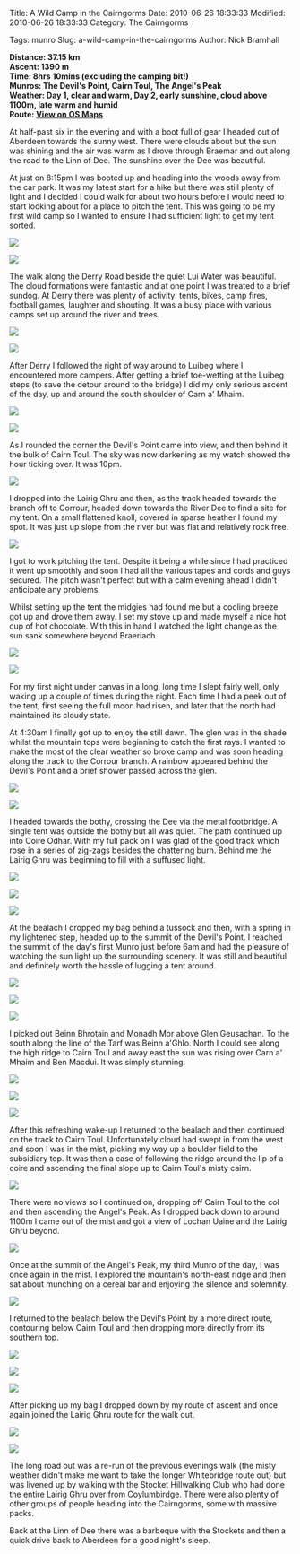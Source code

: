Title: A Wild Camp in the Cairngorms
Date: 2010-06-26 18:33:33
Modified: 2010-06-26 18:33:33
Category: The Cairngorms

Tags: munro
Slug: a-wild-camp-in-the-cairngorms
Author: Nick Bramhall

**Distance: 37.15 km  
Ascent: 1390 m  
Time: 8hrs 10mins (excluding the camping bit!)  
Munros: The Devil's Point, Cairn Toul, The Angel's Peak  
Weather: Day 1, clear and warm, Day 2, early sunshine, cloud above 1100m, late warm and humid  
Route: [View on OS Maps](https://www.invertedworld.co.uk/hillwalking/trip/333)**



At half-past six in the evening and with a boot full of gear I headed out of Aberdeen towards the sunny west. There were clouds about but the sun was shining and the air was warm as I drove through Braemar and out along the road to the Linn of Dee. The sunshine over the Dee was beautiful.

<!--more-->

At just on 8:15pm I was booted up and heading into the woods away from the car park. It was my latest start for a hike but there was still plenty of light and I decided I could walk for about two hours before I would need to start looking about for a place to pitch the tent. This was going to be my first wild camp so I wanted to ensure I had sufficient light to get my tent sorted.



[![](http://farm5.static.flickr.com/4093/4737867119_f3bf0b00cf_b.jpg)](http://www.flickr.com/photos/53725815@N00/4737867119)



[![](http://farm5.static.flickr.com/4138/4738504272_59628af7b3_b.jpg)](http://www.flickr.com/photos/53725815@N00/4738504272)



The walk along the Derry Road beside the quiet Lui Water was beautiful. The cloud formations were fantastic and at one point I was treated to a brief sundog. At Derry there was plenty of activity: tents, bikes, camp fires, football games, laughter and shouting. It was a busy place with various camps set up around the river and trees.



[![](http://farm5.static.flickr.com/4115/4738508056_8655ac69f0_b.jpg)](http://www.flickr.com/photos/53725815@N00/4738508056)



[![](http://farm5.static.flickr.com/4076/4737872101_82d21fbed7_b.jpg)](http://www.flickr.com/photos/53725815@N00/4737872101)



After Derry I followed the right of way around to Luibeg where I encountered more campers. After getting a brief toe-wetting at the Luibeg steps (to save the detour around to the bridge) I did my only serious ascent of the day, up and around the south shoulder of Carn a' Mhaim. 



[![](http://farm5.static.flickr.com/4074/4738511100_f97c3d804f_b.jpg)](http://www.flickr.com/photos/53725815@N00/4738511100)



[![](http://farm5.static.flickr.com/4097/4737879035_d2e6647cc6_b.jpg)](http://www.flickr.com/photos/53725815@N00/4737879035)



As I rounded the corner the Devil's Point came into view, and then behind it the bulk of Cairn Toul. The sky was now darkening as my watch showed the hour ticking over. It was 10pm. 



[![](http://farm5.static.flickr.com/4116/4738519202_8377de69d1_b.jpg)](http://www.flickr.com/photos/53725815@N00/4738519202)



I dropped into the Lairig Ghru and then, as the track headed towards the branch off to Corrour, headed down towards the River Dee to find a site for my tent. On a small flattened knoll, covered in sparse heather I found my spot. It was just up slope from the river but was flat and relatively rock free.



[![](http://farm5.static.flickr.com/4141/4738524240_02eae61c60_b.jpg)](http://www.flickr.com/photos/53725815@N00/4738524240)



I got to work pitching the tent. Despite it being a while since I had practiced it went up smoothly and soon I had all the various tapes and cords and guys secured. The pitch wasn't perfect but with a calm evening ahead I didn't anticipate any problems.



Whilst setting up the tent the midgies had found me but a cooling breeze got up and drove them away. I set my stove up and made myself a nice hot cup of hot chocolate. With this in hand I watched the light change as the sun sank somewhere beyond Braeriach.



[![](http://farm5.static.flickr.com/4117/4736419720_75eeaf967c_b.jpg)](http://www.flickr.com/photos/53725815@N00/4736419720)



[![](http://farm5.static.flickr.com/4143/4735241577_a11e9b325f_b.jpg)](http://www.flickr.com/photos/53725815@N00/4735241577)



For my first night under canvas in a long, long time I slept fairly well, only waking up a couple of times during the night. Each time I had a peek out of the tent, first seeing the full moon had risen, and later that the north had maintained its cloudy state.



At 4:30am I finally got up to enjoy the still dawn. The glen was in the shade whilst the mountain tops were beginning to catch the first rays. I wanted to make the most of the clear weather so broke camp and was soon heading along the track to the Corrour branch. A rainbow appeared behind the Devil's Point and a brief shower passed across the glen.



[![](http://farm5.static.flickr.com/4099/4738606326_18bf72e00d_b.jpg)](http://www.flickr.com/photos/53725815@N00/4738606326)



[![](http://farm5.static.flickr.com/4142/4737991007_7215aa3f68_b.jpg)](http://www.flickr.com/photos/53725815@N00/4737991007)



I headed towards the bothy, crossing the Dee via the metal footbridge. A single tent was outside the bothy but all was quiet. The path continued up into Coire Odhar. With my full pack on I was glad of the good track which rose in a series of zig-zags besides the chattering burn. Behind me the Lairig Ghru was beginning to fill with a suffused light.



[![](http://farm5.static.flickr.com/4080/4738638202_aee1d1ddd2_b.jpg)](http://www.flickr.com/photos/53725815@N00/4738638202)



[![](http://farm5.static.flickr.com/4120/4738648490_746b687e1d_b.jpg)](http://www.flickr.com/photos/53725815@N00/4738648490)



[![](http://farm5.static.flickr.com/4080/4738024711_4da77af64a_b.jpg)](http://www.flickr.com/photos/53725815@N00/4738024711)



At the bealach I dropped my bag behind a tussock and then, with a spring in my lightened step, headed up to the summit of the Devil's Point. I reached the summit of the day's first Munro just before 6am and had the pleasure of watching the sun light up the surrounding scenery. It was still and beautiful and definitely worth the hassle of lugging a tent around.



[![](http://farm5.static.flickr.com/4140/4738030961_3d24025320_b.jpg)](http://www.flickr.com/photos/53725815@N00/4738030961)



[![](http://farm5.static.flickr.com/4139/4738676908_06528cf8dd_b.jpg)](http://www.flickr.com/photos/53725815@N00/4738676908)



[![](http://farm5.static.flickr.com/4136/4738045569_b80e71a5dd_b.jpg)](http://www.flickr.com/photos/53725815@N00/4738045569)



I picked out Beinn Bhrotain and Monadh Mor above Glen Geusachan. To the south along the line of the Tarf was Beinn a'Ghlo. North I could see along the high ridge to Cairn Toul and away east the sun was rising over Carn a' Mhaim and Ben Macdui. It was simply stunning.



[![](http://farm5.static.flickr.com/4100/4738062681_ac793c8383_b.jpg)](http://www.flickr.com/photos/53725815@N00/4738062681)



[![](http://farm5.static.flickr.com/4074/4738057703_357a06fc57_b.jpg)](http://www.flickr.com/photos/53725815@N00/4738057703)



[![](http://farm5.static.flickr.com/4102/4738073129_8d63e21d36_b.jpg)](http://www.flickr.com/photos/53725815@N00/4738073129)



After this refreshing wake-up I returned to the bealach and then continued on the track to Cairn Toul. Unfortunately cloud had swept in from the west and soon I was in the mist, picking my way up a boulder field to the subsidiary top. It was then a case of following the ridge around the lip of a coire and ascending the final slope up to Cairn Toul's misty cairn.



[![](http://farm5.static.flickr.com/4094/4738721946_544c8d0940_b.jpg)](http://www.flickr.com/photos/53725815@N00/4738721946)



There were no views so I continued on, dropping off Cairn Toul to the col and then ascending the Angel's Peak. As I dropped back down to around 1100m I came out of the mist and got a view of Lochan Uaine and the Lairig Ghru beyond.



[![](http://farm5.static.flickr.com/4098/4738732860_53826b47cf_b.jpg)](http://www.flickr.com/photos/53725815@N00/4738732860)



Once at the summit of the Angel's Peak, my third Munro of the day, I was once again in the mist. I explored the mountain's north-east ridge and then sat about munching on a cereal bar and enjoying the silence and solemnity.



[![](http://farm5.static.flickr.com/4114/4738103793_848cb1dfa7_b.jpg)](http://www.flickr.com/photos/53725815@N00/4738103793)



I returned to the bealach below the Devil's Point by a more direct route, contouring below Cairn Toul and then dropping more directly from its southern top.



[![](http://farm5.static.flickr.com/4075/4738742722_9d42c98a1b_b.jpg)](http://www.flickr.com/photos/53725815@N00/4738742722)



[![](http://farm5.static.flickr.com/4098/4738115967_c7a63f31c5_b.jpg)](http://www.flickr.com/photos/53725815@N00/4738115967)



[![](http://farm5.static.flickr.com/4095/4738745056_9ff6087b15_b.jpg)](http://www.flickr.com/photos/53725815@N00/4738745056)



After picking up my bag I dropped down by my route of ascent and once again joined the Lairig Ghru route for the walk out.



[![](http://farm5.static.flickr.com/4097/4738754622_a5c97c7d40_b.jpg)](http://www.flickr.com/photos/53725815@N00/4738754622)



[![](http://farm5.static.flickr.com/4097/4738760812_e52da67304_b.jpg)](http://www.flickr.com/photos/53725815@N00/4738760812) 



The long road out was a re-run of the previous evenings walk (the misty weather didn't make me want to take the longer Whitebridge route out) but was livened up by walking with the Stocket Hillwalking Club who had done the entire Lairig Ghru over from Coylumbirdge. There were also plenty of other groups of people heading into the Cairngorms, some with massive packs.



Back at the Linn of Dee there was a barbeque with the Stockets and then a quick drive back to Aberdeen for a good night's sleep.
